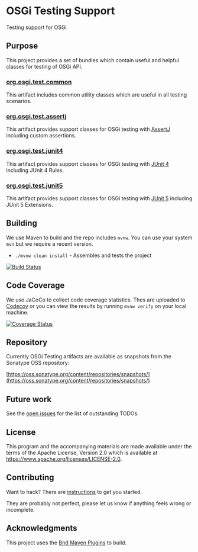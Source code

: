 # OSGi Testing Support

Testing support for OSGi

## Purpose

This project provides a set of bundles which contain useful and helpful classes for testing of OSGi API.

### [org.osgi.test.common][1]

This artifact includes common utility classes which are useful in all testing scenarios.

### [org.osgi.test.assertj][2]

This artifact provides support classes for OSGi testing with [AssertJ](https://github.com/joel-costigliola/assertj-core) including custom assertions.

### [org.osgi.test.junit4][3]

This artifact provides support classes for OSGi testing with [JUnit 4](https://junit.org/junit4/) including JUnit 4 Rules.

### [org.osgi.test.junit5][4]

This artifact provides support classes for OSGi testing with [JUnit 5](https://junit.org/junit5/) including JUnit 5 Extensions.

## Building

We use Maven to build and the repo includes `mvnw`.
You can use your system `mvn` but we require a recent version.

- `./mvnw clean install` - Assembles and tests the project

[![Build Status](https://github.com/osgi/osgi-test/workflows/CI%20Build/badge.svg)](https://github.com/osgi/osgi-test/actions?query=workflow%3A%22CI%20Build%22)

## Code Coverage

We use JaCoCo to collect code coverage statistics. Thes are uploaded to [Codecov](https://codecov.io/github/osgi/osgi-test) or you can view the results by running `mvnw verify`
on your local machine.

[![Coverage Status](https://img.shields.io/codecov/c/github/osgi/osgi-test.svg)](https://codecov.io/github/osgi/osgi-test)



## Repository

Currently OSGi Testing artifacts are available as snapshots from the Sonatype OSS repository:

[https://oss.sonatype.org/content/repositories/snapshots/](https://oss.sonatype.org/content/repositories/snapshots/)

## Future work

See the [open issues](https://github.com/osgi/osgi-test/issues) for the list of outstanding TODOs.

## License

This program and the accompanying materials are made available under the terms of the Apache License, Version 2.0 which is available at <https://www.apache.org/licenses/LICENSE-2.0>.

## Contributing

Want to hack? There are [instructions](CONTRIBUTING.md) to get you
started.

They are probably not perfect, please let us know if anything feels
wrong or incomplete.

## Acknowledgments

This project uses the [Bnd Maven Plugins](https://github.com/bndtools/bnd) to build.

[1]: org.osgi.test.common/README.md
[2]: org.osgi.test.assertj/README.md
[3]: org.osgi.test.junit4/README.md
[4]: org.osgi.test.junit5/README.md
